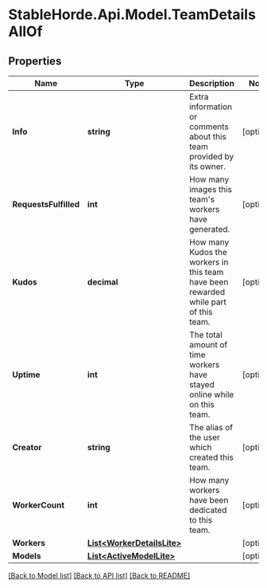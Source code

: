 # StableHorde.Api.Model.TeamDetailsAllOf

## Properties

Name | Type | Description | Notes
------------ | ------------- | ------------- | -------------
**Info** | **string** | Extra information or comments about this team provided by its owner. | [optional] 
**RequestsFulfilled** | **int** | How many images this team&#39;s workers have generated. | [optional] 
**Kudos** | **decimal** | How many Kudos the workers in this team have been rewarded while part of this team. | [optional] 
**Uptime** | **int** | The total amount of time workers have stayed online while on this team. | [optional] 
**Creator** | **string** | The alias of the user which created this team. | [optional] 
**WorkerCount** | **int** | How many workers have been dedicated to this team. | [optional] 
**Workers** | [**List&lt;WorkerDetailsLite&gt;**](WorkerDetailsLite.md) |  | [optional] 
**Models** | [**List&lt;ActiveModelLite&gt;**](ActiveModelLite.md) |  | [optional] 

[[Back to Model list]](../README.md#documentation-for-models) [[Back to API list]](../README.md#documentation-for-api-endpoints) [[Back to README]](../README.md)

